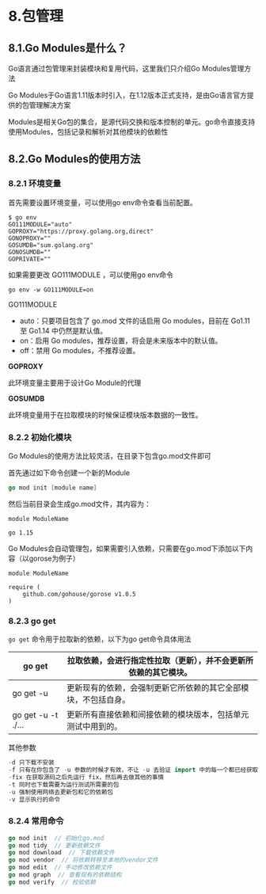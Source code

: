 # 8.包管理

## 8.1.Go Modules是什么？

Go语言通过包管理来封装模块和复用代码，这里我们只介绍Go Modules管理方法

Go Modules于Go语言1.11版本时引入，在1.12版本正式支持，是由Go语言官方提供的包管理解决方案

Modules是相关Go包的集合，是源代码交换和版本控制的单元。go命令直接支持使用Modules，包括记录和解析对其他模块的依赖性



## 8.2.Go Modules的使用方法

### 8.2.1 环境变量

首先需要设置环境变量，可以使用go env命令查看当前配置。

```
$ go env
GO111MODULE="auto"
GOPROXY="https://proxy.golang.org,direct"
GONOPROXY=""
GOSUMDB="sum.golang.org"
GONOSUMDB=""
GOPRIVATE=""
```

如果需要更改 GO111MODULE ，可以使用go env命令

```shell
go env -w GO111MODULE=on
```



GO111MODULE

- auto：只要项目包含了 go.mod 文件的话启用 Go modules，目前在 Go1.11 至 Go1.14 中仍然是默认值。
- on：启用 Go modules，推荐设置，将会是未来版本中的默认值。
- off：禁用 Go modules，不推荐设置。



**GOPROXY**

此环境变量主要用于设计Go Module的代理

**GOSUMDB**

此环境变量用于在拉取模块的时候保证模块版本数据的一致性。



### 8.2.2 初始化模块

Go Modules的使用方法比较灵活，在目录下包含go.mod文件即可

首先通过如下命令创建一个新的Module

```go
go mod init [module name]
```

然后当前目录会生成go.mod文件，其内容为：

```
module ModuleName

go 1.15
```

Go Modules会自动管理包，如果需要引入依赖，只需要在go.mod下添加以下内容（以gorose为例子）

```
module ModuleName
 
require (
	github.com/gohouse/gorose v1.0.5
)
```

### 8.2.3 go get

`go get` 命令用于拉取新的依赖，以下为go get命令具体用法

| go get             | 拉取依赖，会进行指定性拉取（更新），并不会更新所依赖的其它模块。 |
| ------------------ | ------------------------------------------------------------ |
| go get -u          | 更新现有的依赖，会强制更新它所依赖的其它全部模块，不包括自身。 |
| go get -u -t ./... | 更新所有直接依赖和间接依赖的模块版本，包括单元测试中用到的。 |

其他参数

```go
-d 只下载不安装
-f 只有在你包含了 -u 参数的时候才有效，不让 -u 去验证 import 中的每一个都已经获取了，这对于本地 fork 的包特别有用
-fix 在获取源码之后先运行 fix，然后再去做其他的事情
-t 同时也下载需要为运行测试所需要的包
-u 强制使用网络去更新包和它的依赖包
-v 显示执行的命令
```



### 8.2.4 常用命令

```go
go mod init  // 初始化go.mod
go mod tidy  // 更新依赖文件
go mod download  // 下载依赖文件
go mod vendor  // 将依赖转移至本地的vendor文件
go mod edit  // 手动修改依赖文件
go mod graph  // 查看现有的依赖结构
go mod verify  // 校验依赖
```

